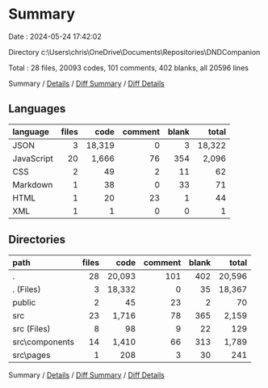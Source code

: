 # Summary

Date : 2024-05-24 17:42:02

Directory c:\\Users\\chris\\OneDrive\\Documents\\Repositories\\DNDCompanion

Total : 28 files,  20093 codes, 101 comments, 402 blanks, all 20596 lines

Summary / [Details](details.md) / [Diff Summary](diff.md) / [Diff Details](diff-details.md)

## Languages
| language | files | code | comment | blank | total |
| :--- | ---: | ---: | ---: | ---: | ---: |
| JSON | 3 | 18,319 | 0 | 3 | 18,322 |
| JavaScript | 20 | 1,666 | 76 | 354 | 2,096 |
| CSS | 2 | 49 | 2 | 11 | 62 |
| Markdown | 1 | 38 | 0 | 33 | 71 |
| HTML | 1 | 20 | 23 | 1 | 44 |
| XML | 1 | 1 | 0 | 0 | 1 |

## Directories
| path | files | code | comment | blank | total |
| :--- | ---: | ---: | ---: | ---: | ---: |
| . | 28 | 20,093 | 101 | 402 | 20,596 |
| . (Files) | 3 | 18,332 | 0 | 35 | 18,367 |
| public | 2 | 45 | 23 | 2 | 70 |
| src | 23 | 1,716 | 78 | 365 | 2,159 |
| src (Files) | 8 | 98 | 9 | 22 | 129 |
| src\\components | 14 | 1,410 | 66 | 313 | 1,789 |
| src\\pages | 1 | 208 | 3 | 30 | 241 |

Summary / [Details](details.md) / [Diff Summary](diff.md) / [Diff Details](diff-details.md)